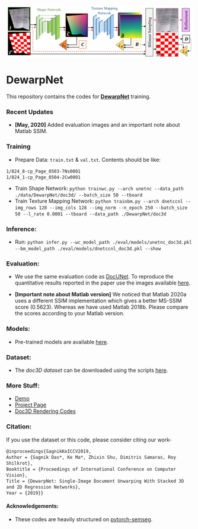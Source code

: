 <p align="center">
  <img src="dwnet.png">
</p>

# DewarpNet 
This repository contains the codes for [**DewarpNet**](https://www3.cs.stonybrook.edu/~cvl/projects/dewarpnet/storage/paper.pdf) training.

### Recent Updates
- **[May, 2020]** Added evaluation images and an important note about Matlab SSIM.

### Training
- Prepare Data: `train.txt` & `val.txt`. Contents should be like: 
```
1/824_8-cp_Page_0503-7Ns0001
1/824_1-cp_Page_0504-2Cw0001
```
- Train Shape Network:
`python trainwc.py --arch unetnc --data_path ./data/DewarpNet/doc3d/ --batch_size 50 --tboard`
- Train Texture Mapping Network:
`python trainbm.py --arch dnetccnl --img_rows 128 --img_cols 128 --img_norm --n_epoch 250 --batch_size 50 --l_rate 0.0001 --tboard --data_path ./DewarpNet/doc3d`

### Inference:
- Run:
`python infer.py --wc_model_path ./eval/models/unetnc_doc3d.pkl --bm_model_path ./eval/models/dnetccnl_doc3d.pkl --show`

### Evaluation:
- We use the same evaluation code as [DocUNet](https://www3.cs.stonybrook.edu/~cvl/docunet.html). 
To reproduce the quantitative results reported in the paper use the images available [here](https://drive.google.com/drive/folders/1aPfQHGrGxpuIbYLONydbSkGNygRX2z2P?usp=sharing).

- **[Important note about Matlab version]** We noticed that Matlab 2020a uses a different SSIM implementation which gives a better MS-SSIM score (0.5623). Whereas we have used Matlab 2018b. Please compare the scores according to your Matlab version. 

### Models:
- Pre-trained models are available [here](https://drive.google.com/file/d/1hJKCb4eF1AJih_dhZOJSF5VR-ZtRNaap/view?usp=sharing).

### Dataset: 
- The *doc3D dataset* can be downloaded using the scripts [here](https://github.com/cvlab-stonybrook/doc3D-dataset).

### More Stuff:
- [Demo](https://sagniklp.github.io/dewarpnet-demo/)
- [Project Page](https://www3.cs.stonybrook.edu/~cvl/projects/dewarpnet/)
- [Doc3D Rendering Codes](https://github.com/sagniklp/doc3D-renderer)
### Citation:
If you use the dataset or this code, please consider citing our work-
```
@inproceedings{SagnikKeICCV2019, 
Author = {Sagnik Das*, Ke Ma*, Zhixin Shu, Dimitris Samaras, Roy Shilkrot}, 
Booktitle = {Proceedings of International Conference on Computer Vision}, 
Title = {DewarpNet: Single-Image Document Unwarping With Stacked 3D and 2D Regression Networks}, 
Year = {2019}}   
```
#### Acknowledgements:
- These codes are heavily structured on [pytorch-semseg](https://github.com/meetshah1995/pytorch-semseg).
